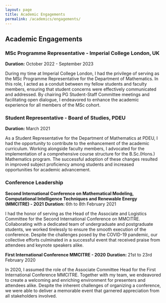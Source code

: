 ```yaml
---
layout: page
title: Academic Engagements
permalink: /academics/engagements/
---
```


## Academic Engagements

### MSc Programme Representative - Imperial College London, UK
**Duration:** October 2022 - September 2023

During my time at Imperial College London, I had the privilege of serving as the MSc Programme Representative for the Department of Mathematics. In this role, I acted as a conduit between my fellow students and faculty members, ensuring that student concerns were effectively communicated and addressed. By chairing PG Student-Staff Committee meetings and facilitating open dialogue, I endeavored to enhance the academic experience for all members of the MSc cohort.

### Student Representative - Board of Studies, PDEU
**Duration:** March 2021

As a Student Representative for the Department of Mathematics at PDEU, I had the opportunity to contribute to the enhancement of the academic curriculum. Working alongside faculty members, I advocated for the implementation of a comprehensive course structure for the B.Sc.(Hons.) Mathematics program. The successful adoption of these changes resulted in improved subject proficiency among students and increased opportunities for academic advancement.

### Conference Leadership

**Second International Conference on Mathematical Modeling, Computational Intelligence Techniques and Renewable Energy (MMCITRE) - 2021**
**Duration:** 6th to 8th February 2021

I had the honor of serving as the Head of the Associate and Logistics Committee for the Second International Conference on MMCITRE. Collaborating with a dedicated team of undergraduate and postgraduate students, we worked tirelessly to ensure the smooth execution of the conference. Despite the challenges posed by the COVID-19 pandemic, our collective efforts culminated in a successful event that received praise from attendees and keynote speakers alike.

**First International Conference MMCITRE - 2020**
**Duration:** 21st to 23rd February 2020

In 2020, I assumed the role of the Associate Committee Head for the First International Conference MMCITRE. Together with my team, we endeavored to create a welcoming and enriching environment for presenters and attendees alike. Despite the inherent challenges of organizing a conference, we were able to deliver a memorable event that garnered appreciation from all stakeholders involved.
